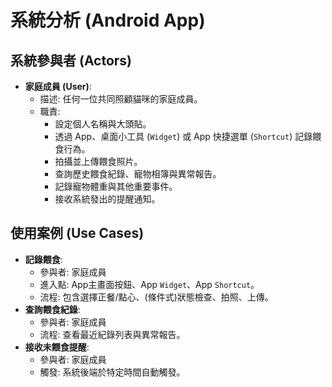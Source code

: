 # 系統分析 (Android App)

## 系統參與者 (Actors)

*   **家庭成員 (User)**:
    *   描述: 任何一位共同照顧貓咪的家庭成員。
    *   職責:
        *   設定個人名稱與大頭貼。
        *   透過 App、桌面小工具 (`Widget`) 或 App 快捷選單 (`Shortcut`) 記錄餵食行為。
        *   拍攝並上傳餵食照片。
        *   查詢歷史餵食紀錄、寵物相簿與異常報告。
        *   記錄寵物體重與其他重要事件。
        *   接收系統發出的提醒通知。

## 使用案例 (Use Cases)

*   **記錄餵食**:
    *   參與者: 家庭成員
    *   進入點: App主畫面按鈕、App `Widget`、App `Shortcut`。
    *   流程: 包含選擇正餐/點心、(條件式)狀態檢查、拍照、上傳。
*   **查詢餵食紀錄**:
    *   參與者: 家庭成員
    *   流程: 查看最近紀錄列表與異常報告。
*   **接收未餵食提醒**:
    *   參與者: 家庭成員
    *   觸發: 系統後端於特定時間自動觸發。
